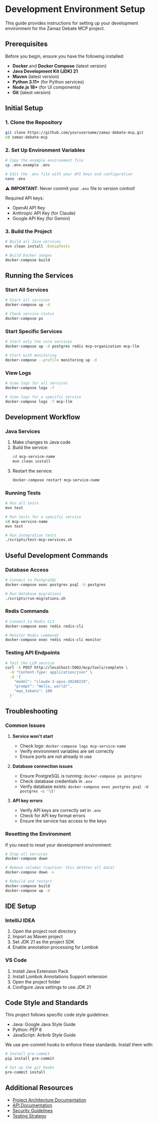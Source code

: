 # Development Environment Setup

This guide provides instructions for setting up your development environment for the Zamaz Debate MCP project.

## Prerequisites

Before you begin, ensure you have the following installed:

- **Docker** and **Docker Compose** (latest version)
- **Java Development Kit (JDK) 21**
- **Maven** (latest version)
- **Python 3.11+** (for Python services)
- **Node.js 18+** (for UI components)
- **Git** (latest version)

## Initial Setup

### 1. Clone the Repository

```bash
git clone https://github.com/yourusername/zamaz-debate-mcp.git
cd zamaz-debate-mcp
```

### 2. Set Up Environment Variables

```bash
# Copy the example environment file
cp .env.example .env

# Edit the .env file with your API keys and configuration
nano .env
```

⚠️ **IMPORTANT**: Never commit your `.env` file to version control!

Required API keys:
- OpenAI API Key
- Anthropic API Key (for Claude)
- Google API Key (for Gemini)

### 3. Build the Project

```bash
# Build all Java services
mvn clean install -DskipTests

# Build Docker images
docker-compose build
```

## Running the Services

### Start All Services

```bash
# Start all services
docker-compose up -d

# Check service status
docker-compose ps
```

### Start Specific Services

```bash
# Start only the core services
docker-compose up -d postgres redis mcp-organization mcp-llm

# Start with monitoring
docker-compose --profile monitoring up -d
```

### View Logs

```bash
# View logs for all services
docker-compose logs -f

# View logs for a specific service
docker-compose logs -f mcp-llm
```

## Development Workflow

### Java Services

1. Make changes to Java code
2. Build the service:
   ```bash
   cd mcp-service-name
   mvn clean install
   ```
3. Restart the service:
   ```bash
   docker-compose restart mcp-service-name
   ```

### Running Tests

```bash
# Run all tests
mvn test

# Run tests for a specific service
cd mcp-service-name
mvn test

# Run integration tests
./scripts/test-mcp-services.sh
```

## Useful Development Commands

### Database Access

```bash
# Connect to PostgreSQL
docker-compose exec postgres psql -U postgres

# Run database migrations
./scripts/run-migrations.sh
```

### Redis Commands

```bash
# Connect to Redis CLI
docker-compose exec redis redis-cli

# Monitor Redis commands
docker-compose exec redis redis-cli monitor
```

### Testing API Endpoints

```bash
# Test the LLM service
curl -X POST http://localhost:5002/mcp/tools/complete \
  -H "Content-Type: application/json" \
  -d '{
    "model": "claude-3-opus-20240229",
    "prompt": "Hello, world!",
    "max_tokens": 100
  }'
```

## Troubleshooting

### Common Issues

1. **Service won't start**
   - Check logs: `docker-compose logs mcp-service-name`
   - Verify environment variables are set correctly
   - Ensure ports are not already in use

2. **Database connection issues**
   - Ensure PostgreSQL is running: `docker-compose ps postgres`
   - Check database credentials in `.env`
   - Verify database exists: `docker-compose exec postgres psql -U postgres -c '\l'`

3. **API key errors**
   - Verify API keys are correctly set in `.env`
   - Check for API key format errors
   - Ensure the service has access to the keys

### Resetting the Environment

If you need to reset your development environment:

```bash
# Stop all services
docker-compose down

# Remove volumes (caution: this deletes all data)
docker-compose down -v

# Rebuild and restart
docker-compose build
docker-compose up -d
```

## IDE Setup

### IntelliJ IDEA

1. Open the project root directory
2. Import as Maven project
3. Set JDK 21 as the project SDK
4. Enable annotation processing for Lombok

### VS Code

1. Install Java Extension Pack
2. Install Lombok Annotations Support extension
3. Open the project folder
4. Configure Java settings to use JDK 21

## Code Style and Standards

This project follows specific code style guidelines:

- Java: Google Java Style Guide
- Python: PEP 8
- JavaScript: Airbnb Style Guide

We use pre-commit hooks to enforce these standards. Install them with:

```bash
# Install pre-commit
pip install pre-commit

# Set up the git hooks
pre-commit install
```

## Additional Resources

- [Project Architecture Documentation](../architecture/overview.md)
- [API Documentation](../api/overview.md)
- [Security Guidelines](../security/guidelines.md)
- [Testing Strategy](./testing.md)
